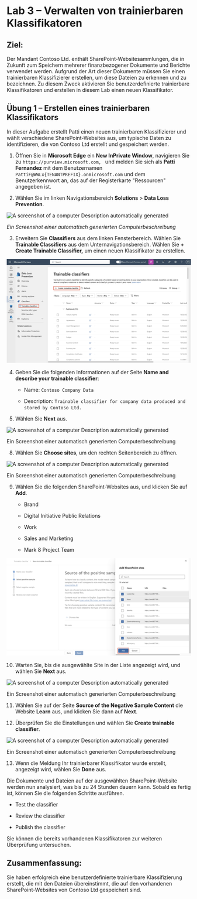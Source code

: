 # Lab 3 – Verwalten von trainierbaren Klassifikatoren

## Ziel:

Der Mandant Contoso Ltd. enthält SharePoint-Websitesammlungen, die in
Zukunft zum Speichern mehrerer finanzbezogener Dokumente und Berichte
verwendet werden. Aufgrund der Art dieser Dokumente müssen Sie einen
trainierbaren Klassifizierer erstellen, um diese Dateien zu erkennen und
zu bezeichnen. Zu diesem Zweck aktivieren Sie benutzerdefinierte
trainierbare Klassifikatoren und erstellen in diesem Lab einen neuen
Klassifikator.

## Übung 1 – Erstellen eines trainierbaren Klassifikators

In dieser Aufgabe erstellt Patti einen neuen trainierbaren
Klassifizierer und wählt verschiedene SharePoint-Websites aus, um
typische Daten zu identifizieren, die von Contoso Ltd erstellt und
gespeichert werden.

1.  Öffnen Sie in **Microsoft Edge** ein **New InPrivate Window**,
    navigieren Sie zu `https://purview.microsoft.com, ` und melden Sie
    sich als **Patti Fernandez** mit dem Benutzernamen
    `PattiF@WWLx{TENANTPREFIX}.onmicrosoft.com` und dem Benutzerkennwort
    an, das auf der Registerkarte "Ressourcen" angegeben ist.

2.  Wählen Sie im linken Navigationsbereich **Solutions** \> **Data Loss
    Prevention**.

![A screenshot of a computer Description automatically
generated](./media/image1.png)

*Ein Screenshot einer automatisch generierten Computerbeschreibung*

3.  Erweitern Sie **Classifiers** aus dem linken Fensterbereich. Wählen
    Sie **Trainable Classifiers** aus dem Unternavigationsbereich.
    Wählen Sie **+ Create Trainable Classifier,** um einen neuen
    Klassifikator zu erstellen.

![](./media/image2.png)

4.  Geben Sie die folgenden Informationen auf der Seite **Name and
    describe your trainable classifier**:

    - Name: `Contoso Company Data`

    - Description:
      `Trainable classifier for company data produced and stored by Contoso Ltd.`

5.  Wählen Sie **Next** aus.

![A screenshot of a computer Description automatically
generated](./media/image3.png)

Ein Screenshot einer automatisch generierten Computerbeschreibung

8.  Wählen Sie **Choose sites**, um den rechten Seitenbereich zu öffnen.

![A screenshot of a computer Description automatically
generated](./media/image4.png)

Ein Screenshot einer automatisch generierten Computerbeschreibung

9.  Wählen Sie die folgenden SharePoint-Websites aus, und klicken Sie
    auf **Add**.

    - Brand

    - Digital Initiative Public Relations

    - Work

    - Sales and Marketing

    - Mark 8 Project Team

![](./media/image5.png)

10. Warten Sie, bis die ausgewählte Site in der Liste angezeigt wird,
    und wählen Sie **Next** aus.

![A screenshot of a computer Description automatically
generated](./media/image6.png)

Ein Screenshot einer automatisch generierten Computerbeschreibung

11. Wählen Sie auf der Seite **Source of the Negative Sample Content**
    die Website **Learn** aus, und klicken Sie dann auf **Next**.

12. Überprüfen Sie die Einstellungen und wählen Sie **Create trainable
    classifier**.

![A screenshot of a computer Description automatically
generated](./media/image7.png)

Ein Screenshot einer automatisch generierten Computerbeschreibung

13. Wenn die Meldung Ihr trainierbarer Klassifikator wurde erstellt,
    angezeigt wird, wählen Sie **Done** aus.

Die Dokumente und Dateien auf der ausgewählten SharePoint-Website werden
nun analysiert, was bis zu 24 Stunden dauern kann. Sobald es fertig ist,
können Sie die folgenden Schritte ausführen.

- Test the classifier

- Review the classifier

- Publish the classifier

Sie können die bereits vorhandenen Klassifikatoren zur weiteren
Überprüfung untersuchen.

## Zusammenfassung:

Sie haben erfolgreich eine benutzerdefinierte trainierbare
Klassifizierung erstellt, die mit den Dateien übereinstimmt, die auf den
vorhandenen SharePoint-Websites von Contoso Ltd gespeichert sind.
